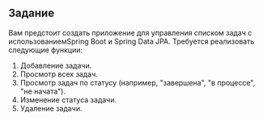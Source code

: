 ## Задание 
Вам предстоит создать приложение для управления списком задач с использованиемSpring Boot и Spring Data JPA. Требуется реализовать следующие функции:
1. Добавление задачи.
2. Просмотр всех задач. 
3. Просмотр задач по статусу (например, "завершена", "в процессе", "не начата"). 
4. Изменение статуса задачи. 
5. Удаление задачи.